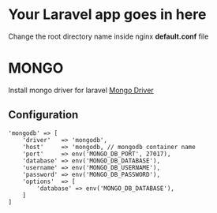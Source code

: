 # Your Laravel app goes in here

Change the root directory name inside nginx **default.conf** file

# MONGO

Install mongo driver for laravel [Mongo Driver](https://github.com/jenssegers/laravel-mongodb)

## Configuration

```
'mongodb' => [
    'driver'   => 'mongodb',
    'host'     => 'mongodb, // mongodb container name
    'port'     => env('MONGO_DB_PORT', 27017),
    'database' => env('MONGO_DB_DATABASE'),
    'username' => env('MONGO_DB_USERNAME'),
    'password' => env('MONGO_DB_PASSWORD'),
    'options'  => [
        'database' => env('MONGO_DB_DATABASE'),
    ]
]
```